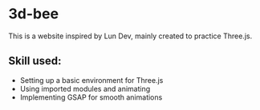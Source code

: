 # 3d-bee

This is a website inspired by Lun Dev, mainly created to practice Three.js.

## Skill used:

- Setting up a basic environment for Three.js
- Using imported modules and animating
- Implementing GSAP for smooth animations
